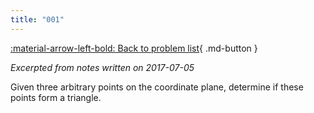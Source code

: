 ```yaml
---
title: "001"
---
```


[:material-arrow-left-bold: Back to problem list](../index.md){ .md-button }

*Excerpted from notes written on 2017-07-05*

Given three arbitrary points on the coordinate plane, determine if these points form a triangle.
